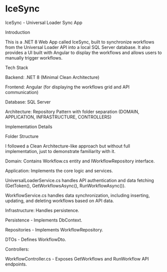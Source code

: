 # IceSync

IceSync - Universal Loader Sync App

Introduction

This is a .NET 8 Web App called IceSync, built to synchronize workflows from the Universal Loader API into a local SQL Server database. It also provides a UI built with Angular to display the workflows and allows users to manually trigger workflows.

Tech Stack

Backend: .NET 8 (Minimal Clean Architecture)

Frontend: Angular (for displaying the workflows grid and API communication)

Database: SQL Server

Architecture: Repository Pattern with folder separation (DOMAIN, APPLICATION, INFRASTRUCTURE, CONTROLLERS)

Implementation Details

Folder Structure

I followed a Clean Architecture-like approach but without full implementation, just to demonstrate familiarity with it.

Domain: Contains Workflow.cs entity and IWorkflowRepository interface.

Application: Implements the core logic and services.

UniversalLoaderService.cs handles API authentication and data fetching (GetToken(), GetWorkflowsAsync(), RunWorkflowAsync()).

WorkflowService.cs handles data synchronization, including inserting, updating, and deleting workflows based on API data.

Infrastructure: Handles persistence.

Persistence - Implements DbContext.

Repositories - Implements WorkflowRepository.

DTOs - Defines WorkflowDto.

Controllers:

WorkflowController.cs - Exposes GetWorkflows and RunWorkflow API endpoints.
